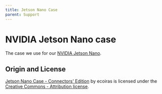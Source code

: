 ```yaml
---
title: Jetson Nano Case
parent: Support
---
```


# NVIDIA Jetson Nano case

The case we use for our [NVIDIA Jetson Nano](https://www.nvidia.com/en-us/autonomous-machines/embedded-systems/jetson-nano/).

## Origin and License

[Jetson Nano Case - Connectors' Edition](http://www.thingiverse.com/thing:3603594) by ecoiras is licensed under the [Creative Commons - Attribution license](http://creativecommons.org/licenses/by/3.0/).
